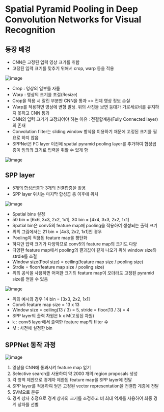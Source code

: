 # Spatial Pyramid Pooling in Deep Convolution Networks for Visual Recognition

## 등장 배경
- CNN은 고정된 입력 영상 크기를 취함
- 고정된 입력 크기를 맞추기 위해서 crop, warp 등을 적용

![image](https://github.com/as9786/ComputerVision/assets/80622859/5754e483-2149-4cbc-b7b7-2c12e6e6b7ca)

- Crop : 영상의 일부를 자름
- Warp : 영상의 크기를 조절(Resize)
- Crop을 적용 시 잘린 부분만 CNN을 통과 => 전체 영상 정보 손실
- Warp를 적용하면 영상에 변형 발생. 위의 사진을 보면 등대가 가로세로비를 유지하지 못하고 CNN 통과
- CNN의 입력 크기가 고정되어야 하는 이유 : 전결합계층(Fully Connected layer)의 존재
- Convolution filter는 sliding window 방식을 이용하기 때문에 고정된 크기를 필요로 하지 않음
- SPPNet은 FC layer 이전에 spatial pyramid pooling layer를 추가하여 합성곱층이 임의의 크기로 입력을 취할 수 있게 함

![image](https://github.com/as9786/ComputerVision/assets/80622859/1e608322-1bd2-4abb-92de-538d31e0a2ba)

## SPP layer
- 5개의 합성곱층과 3개의 전결합층을 활용
- SPP layer 위치는 마지막 합성곱 층 이후에 위치

![image](https://github.com/as9786/ComputerVision/assets/80622859/c5a7db9d-9d4c-4039-9a56-d6351d6b36c1)

- Spatial bins 설정
- 50 bin = [6x6, 3x3, 2x2, 1x1], 30 bin = [4x4, 3x3, 2x2, 1x1]
- Spatial bin은 conv5의 feature map에 pooling을 적용하여 생성되는 출력 크기
- 위의 그림에서는 21 bin = [4x3, 2x2, 1x1]인 경우
- Pooling이 적용된 feature map을 평탄화
- 하지만 압력 크기가 다양하므로 conv5의 feature map의 크기도 다양
- 다양한 feature map에서 pooling의 결과값이 같게 나오기 위해 window size와 strdie를 조절
- Window size(Pool size) = ceiling(feature map size / pooling size)
- Strdie = floor(feature map size / pooling size)
- 위의 공식을 사용하면 어떠한 크기의 feature map이 오더라도 고정된 pyramid size를 얻을 수 있음

![image](https://github.com/as9786/ComputerVision/assets/80622859/49faa692-67e8-423e-bad2-2aa2b447cdec)

- 위의 예시의 경우 14 bin = [3x3, 2x2, 1x1]
- Conv5 feature map size = 13 x 13
- Window size = ceiling(13 / 3) = 5, stride = floor(13 / 3) = 4
- SPP layer의 출력 차원은 k x M(고정된 차원)
- k : conv5 layer에서 출력한 feature map의 filter 수
- M : 사전에 설정한 bin

## SPPNet 동작 과정

![image](https://github.com/as9786/ComputerVision/assets/80622859/ed6cf598-cb20-46cd-8c95-91511afc37f3)

1. 영상을 CNN에 통과시켜 feature map 얻기
2. Selective search를 사용하여 약 2000 개의 region proposals 생성
3. 각 영역 제안으로 경계까 제한된 feature map을 SPP layer에 전달
4. SPP layer를 적용하여 얻은 고정된 vector representation을 전결합 계층에 전달
5. SVM으로 분류
6. 경계 상자 추정으로 경계 상자의 크기를 조정하고 비 최대 억제를 사용하여 최종 경계 상자를 선별

